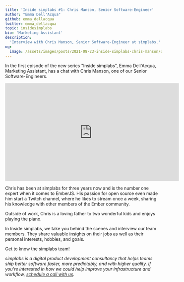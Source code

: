 ```yaml
---
title: 'Inside simplabs #1: Chris Manson, Senior Software-Engineer'
author: "Emma Dell'Acqua"
github: emma_dellacqua
twitter: emma_dellacqua
topic: insidesimplabs
bio: 'Marketing Assistant'
description:
  'Interview with Chris Manson, Senior Software-Engineer at simplabs.'
og:
  image: /assets/images/posts/2021-08-23-inside-simplabs-chris-manson/og-image.png
---
```


In the first episode of the new series "Inside simplabs", Emma Dell'Acqua,
Marketing Assistant, has a chat with Chris Manson, one of our Senior
Software-Engineers.

<!--break-->

<iframe width="560" height="315" src="https://www.youtube-nocookie.com/embed/cGgru71QPpU" title="Embedded video of Inside simplabs episode 1" frameborder="0" allow="accelerometer; autoplay; clipboard-write; encrypted-media; gyroscope; picture-in-picture" allowfullscreen></iframe>

Chris has been at simplabs for three years now and is the number one expert when
it comes to EmberJS. His passion for open source even made him start a Twitch
channel, where he likes to stream once a week, sharing his knowledge with other
members of the Ember community.

Outside of work, Chris is a loving father to two wonderful kids and enjoys
playing the piano.

In Inside simplabs, we take you behind the scenes and interview our team
members. They share valuable insights on their jobs as well as their personal
interests, hobbies, and goals.

Get to know the simplabs team!

_simplabs is a digital product development consultancy that helps teams ship
better software faster, more predictably, and with higher quality. If you're
interested in how we could help improve your infrastructure and workflow,
[schedule a call with us](/contact/)._
